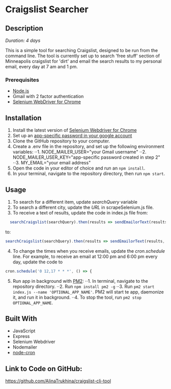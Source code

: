 # Craigslist Searcher

## Description

_Duration: 4 days_

This is a simple tool for searching Craigslist, designed to be run from the command line. The tool is currently set up to search 'free stuff' section of Minneapolis craigslist for 'dirt' and email the search results to my personal email, every day at 7 am and 1 pm.

### Prerequisites

- [Node.js](https://nodejs.org/en/)
- Gmail with 2 factor authentication
- [Selenium WebDriver for Chrome](https://chromedriver.chromium.org/downloads)

## Installation

1. Install the latest version of [Selenium Webdriver for Chrome](https://chromedriver.chromium.org/downloads)
2. Set up an [app-specific password in your google account](https://support.google.com/accounts/answer/185833?hl=en)
3. Clone the GitHub repository to your computer.
4. Create a .env file in the repository, and set up the following environment variables:
⋅⋅1. NODE_MAILER_USER="your Gmail username"
⋅⋅2. NODE_MAILER_USER_KEY="app-specific password created in step 2"
⋅⋅3. MY_EMAIL="your email address"
5. Open the code in your editor of choice and run an `npm install`.
6. In your terminal, navigate to the repository directory, then run `npm start`.

## Usage

1. To search for a different item, update *searchQuery* variable 
2. To search a different city, update the *URL* in scrapeSelenium.js file.
3. To receive a text of results, update the code in index.js file from: 
```javascript 
  searchCraigslist(searchQuery).then(results => sendEmailorText(results));
  ```
  to: 
  ```javascript 
  searchCraigslist(searchQuery).then(results => sendEmailorText(results, 'PHONE NUMBER'));
  ```
4. To change the times when you receive emails, update the *cron.schedule* line. For example, to receive an email at 12:00 pm and 6:00 pm every day, update the code to
```javascript
cron.schedule('0 12,17 * * *', () => {
```
5. Run app in background with [PM2](https://pm2.keymetrics.io/):
⋅⋅1. In terminal, navigate to the repository directory.
⋅⋅2. Run `npm install pm2 -g`
⋅⋅3. Run `pm2 start index.js --name 'OPTIONAL_APP_NAME'`. PM2 will start te app, daemonize it, and run it in background.
⋅⋅4. To stop the tool, run `pm2 stop OPTIONAL_APP_NAME`.


## Built With
- JavaScript
- Express
- Selenium Webdriver
- Nodemailer
- [node-cron](https://www.npmjs.com/package/node-cron)

## Link to Code on GitHub:
https://github.com/AlinaTrukhina/craigslist-cli-tool